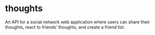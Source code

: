 # thoughts
An API for a social network web application where users can share their thoughts, react to friends’ thoughts, and create a friend list. 
